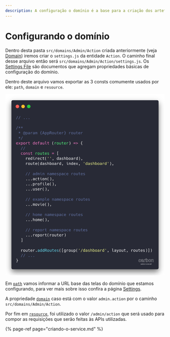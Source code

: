 ```yaml
---
description: A configuração o domínio é a base para a criação dos artefatos do domínio
---
```


# Configurando o domínio

Dentro desta pasta `src/domains/Admin/Action`  criada anteriormente \(veja [Domain](../como-utilizar/domain.md)\) iremos criar o `settings.js` da entidade `Action`. O caminho final desse arquivo então será `src/domains/Admin/Action/settings.js`. Os [Settings File](../como-utilizar/settings.md) são documentos que agregam propriedades básicas de configuração do domínio.

Dentro deste arquivo vamos exportar as 3 consts comumente usados por ele: `path`, `domain` e `resource`. 

![Exemplo de arquivo settings.js para a entidade Admin\Action](../.gitbook/assets/image%20%2820%29.png)

Em [`path`](../como-utilizar/settings.md#path) vamos informar a URL base das telas do domínio que estamos configurando, para ver mais sobre isso confira a página [Settings](../como-utilizar/settings.md#path).

A propriedade [`domain`](../como-utilizar/settings.md#domain) caso está com o valor `admin.action` por o caminho `src/domains/Admin/Action`.

Por fim em [`resource`](../como-utilizar/settings.md#resource), foi utilizado o valor `/admin/action` que será usado para compor as requisições que serão feitas às APIs utilizadas.

{% page-ref page="criando-o-service.md" %}

